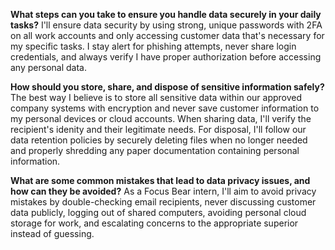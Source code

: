 **What steps can you take to ensure you handle data securely in your daily tasks?** I'll ensure data security by using strong, unique passwords with 2FA on all work accounts and only accessing customer data that's necessary for my specific tasks. I stay alert for phishing attempts, never share login credentials, and always verify I have proper authorization before accessing any personal data.

**How should you store, share, and dispose of sensitive information safely?** The best way I believe is to store all sensitive data within our approved company systems with encryption and never save customer information to my personal devices or cloud accounts. When sharing data, I'll verify the recipient's idenity and their legitimate needs. For disposal, I'll follow our data retention policies by securely deleting files when no longer needed and properly shredding any paper documentation containing personal information.

**What are some common mistakes that lead to data privacy issues, and how can they be avoided?** As a Focus Bear intern, I'll aim to avoid privacy mistakes by double-checking email recipients, never discussing customer data publicly, logging out of shared computers, avoiding personal cloud storage for work, and escalating concerns to the appropriate superior instead of guessing.
